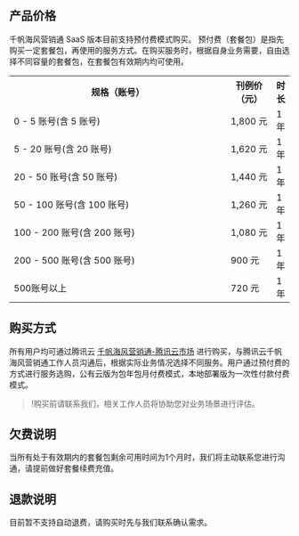 ## 产品价格
千帆海风营销通 SaaS 版本目前支持预付费模式购买。
预付费（套餐包）是指先购买一定套餐包，再使用的服务方式。在购买服务时，根据自身业务需要，自由选择不同容量的套餐包，在套餐包有效期内均可使用。
<table>
   <tr>
      <th width="450px" >规格（账号）</td>
      <th width="0px">刊例价（元）</td>
      <th width="0px"  >时长</td>
   </tr>
   <tr>
      <td>0 - 5 账号(含 5 账号) </td>
      <td>1,800 元</td>
      <td>1年 </td>
   </tr>
   <tr>
      <td>5 - 20 账号(含 20 账号) </td>
      <td>1,620 元</td>
      <td>1年 </td>
   </tr>
   <tr>
      <td>20 - 50 账号(含 50 账号) </td>
      <td>1,440 元</td>
      <td>1年 </td>
   </tr>
   <tr>
      <td>50 - 100 账号(含 100 账号)	</td>
      <td>1,260 元</td>
      <td>1年 </td>
   </tr>
   <tr>
      <td>100 - 200 账号(含 200 账号)  </td>
      <td>1,080 元</td>
      <td>1年 </td>
   </tr>
   <tr>
      <td>200 - 500 账号(含 500 账号)</td>
      <td>900 元</td>
      <td>1年 </td>
   </tr>
   <tr>
      <td>500账号以上 </td>
      <td>720 元</td>
      <td>1年 </td>
   </tr>
</table>

## 购买方式
所有用户均可通过腾讯云 [千帆海风营销通-腾讯云市场](https://market.cloud.tencent.com/products/32639) 进行购买，与腾讯云千帆海风营销通工作人员沟通后，根据实际业务情况选择不同服务。用户通过预付费的方式进行服务选购，公有云版为包年包月付费模式，本地部署版为一次性付款付费模式。
>!购买前请联系我们，相关工作人员将协助您对业务场景进行评估。

## 欠费说明
当所有处于有效期内的套餐包剩余可用时间为1个月时，我们将主动联系您进行沟通，请提前做好套餐续费充值。

## 退款说明
目前暂不支持自动退费，请购买时先与我们联系确认需求。
